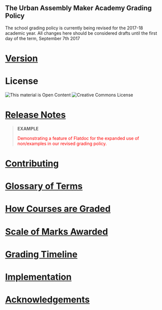 The Urban Assembly Maker Academy Grading Policy
-----------------------------------------------

The school grading policy is currently being revised for the 2017-18 academic year. All changes here should be considered drafts until the first day of the term, September 7th 2017

# [Version](./VERSION.md)

# License

![This material is Open Content](http://assets.okfn.org/images/ok_buttons/oc_80x15_blue.png)
![Creative Commons License](https://i.creativecommons.org/l/by-nc-sa/4.0/80x15.png)

# [Release Notes](./RELEASE-NOTES.md)

> **EXAMPLE**
> <p style="color:red;">Demonstrating a feature of Flatdoc for the
> expanded use of non/examples in our revised
> grading policy.</p>

# [Contributing](./CONTRIBUTING.md)

# [Glossary of Terms](./grading-policy/glossary-of-terms.md)

# [How Courses are Graded](./grading-policy/how-courses-are-graded.md)

# [Scale of Marks Awarded](./grading-policy/scale-of-marks-awarded.md)

# [Grading Timeline](./grading-policy/grading-timeline.md)

# [Implementation](./grading-policy/implementation.md)

# [Acknowledgements](./grading-policy/acknowledgements.md)
